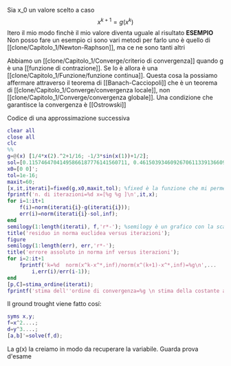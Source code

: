 Sia x_0 un valore scelto a caso
$$ x^{k+1}=g(x^k)$$
Itero il mio modo finchè il mio valore diventa uguale al risultato
**ESEMPIO**
Non posso fare un esempio ci sono vari metodi per farlo uno è quello di [[clone/Capitolo_1/Newton-Raphson]], ma ce ne sono tanti altri




Abbiamo un [[clone/Capitolo_1/Converge/criterio di convergenza]] quando g è una [[funzione di contrazione]]. Se lo è allora è una [[clone/Capitolo_1/Funzione/funzione continua]]. Questa cosa la possiamo affermare attraverso il teorema di [[Banach-Cacciopoli]] che è un teorema di [[clone/Capitolo_1/Converge/convergenza locale]], non [[clone/Capitolo_1/Converge/convergenza globale]]. 
Una condizione che garantisce la convergenza è [[Ostrowski]] 

Codice di una approssimazione successiva

```matlab
clear all
close all
clc
%%
g=@(x) [1/4*x(2).^2+1/16; -1/3*sin(x(1))+1/2];
sol=[0.11574647041495866187776141560711, 0.46150393460926706113391366090247]'% ground truth
x0=[0 0]';
tol=1e-16;
maxit=60;
[x,it,iterati]=fixed(g,x0,maxit,tol); %fixed è la funzione che mi permette di trovare il punto fisso di una funzione
fprintf('n. di iterazioni=%d x=[%g %g ]\n',it,x);
for i=1:it+1
    f(i)=norm(iterati{i}-g(iterati{i}));
    err(i)=norm(iterati{i}-sol,inf);
end
semilogy(1:length(iterati), f,'r*-'); %semilogy è un grafico con la scala logaritmica
title('residuo in norma euclidea versus iterazioni');
figure
semilogy(1:length(err), err,'r*-');
title('errore assoluto in norma inf versus iterazioni');
for i=2:it+1
    fprintf('k=%d  norm(x^k-x^*,inf)/norm(x^(k+1)-x^*,inf)=%g\n',...
        i,err(i)/err(i-1));
end
[p,C]=stima_ordine(iterati); 
fprintf('stima dell''ordine di convergenza=%g \n stima della costante asintotica=%g \n',p,C);

```

Il ground trought viene fatto cosí:
```matlab
syms x,y;
f=x^2....;
d=y^3....;
[a,b]'=solve(f,d);
```



La g(x) la creiamo in modo da recuperare la variabile. Guarda prova d'esame